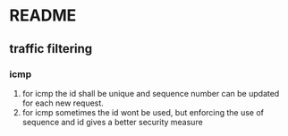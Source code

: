 # README

## traffic filtering

### icmp

1. for icmp the id shall be unique and sequence number can be updated for each new request.
2. for icmp sometimes the id wont be used, but enforcing the use of sequence and id gives a better security measure
